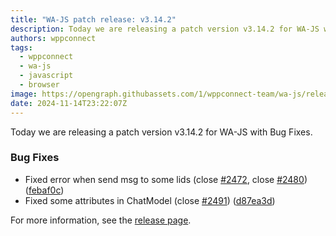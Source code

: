 ```yaml
---
title: "WA-JS patch release: v3.14.2"
description: Today we are releasing a patch version v3.14.2 for WA-JS with Bug Fixes.
authors: wppconnect
tags:
  - wppconnect
  - wa-js
  - javascript
  - browser
image: https://opengraph.githubassets.com/1/wppconnect-team/wa-js/releases/tag/v3.14.2
date: 2024-11-14T23:22:07Z
---
```


Today we are releasing a patch version v3.14.2 for WA-JS with Bug Fixes.

<!--truncate-->

### Bug Fixes

* Fixed error when send msg to some lids (close [#2472](https://github.com/wppconnect-team/wa-js/issues/2472), close [#2480](https://github.com/wppconnect-team/wa-js/issues/2480)) ([febaf0c](https://github.com/wppconnect-team/wa-js/commit/febaf0c122c054b5238dd42347d023defdb7df83))
* Fixed some attributes in ChatModel (close [#2491](https://github.com/wppconnect-team/wa-js/issues/2491)) ([d87ea3d](https://github.com/wppconnect-team/wa-js/commit/d87ea3d302b8b3da780dc8ba607de4ba655e3c7a))

For more information, see the [release page](https://github.com/wppconnect-team/wa-js/releases/tag/v3.14.2).